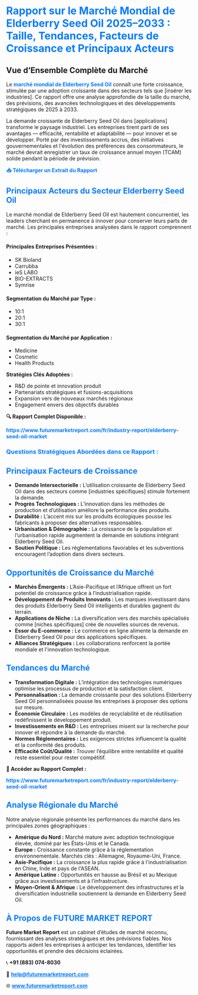 <h1 style="color: #007BFF;">Rapport sur le Marché Mondial de Elderberry Seed Oil 2025–2033 : Taille, Tendances, Facteurs de Croissance et Principaux Acteurs</h1>

<section id="overview">
  <h2>Vue d’Ensemble Complète du Marché</h2>
  <p>
    Le <a href="https://www.futuremarketreport.com/fr/industry-report/elderberry-seed-oil-market" style="color: #007BFF; text-decoration: none;"><strong>marché mondial de Elderberry Seed Oil</strong></a> connaît une forte croissance, stimulée par une adoption croissante dans des secteurs tels que [insérer les industries]. Ce rapport offre une analyse approfondie de la taille du marché, des prévisions, des avancées technologiques et des développements stratégiques de 2025 à 2033.
  </p>
  <p>
    La demande croissante de Elderberry Seed Oil dans [applications] transforme le paysage industriel. Les entreprises tirent parti de ses avantages — efficacité, rentabilité et adaptabilité — pour innover et se développer. Porté par des investissements accrus, des initiatives gouvernementales et l'évolution des préférences des consommateurs, le marché devrait enregistrer un taux de croissance annuel moyen (TCAM) solide pendant la période de prévision.
  </p>
</section>

<section id="download">
  <p><a href="https://www.futuremarketreport.com/fr/request-sample/reportId=33452" style="color: #007BFF; text-decoration: none;"><strong>📥 Télécharger un Extrait du Rapport</strong></a></p>
</section>

<section id="key-players">
  <h2 style="color: #007BFF;">Principaux Acteurs du Secteur Elderberry Seed Oil</h2>
  <p>
    Le marché mondial de Elderberry Seed Oil est hautement concurrentiel, les leaders cherchant en permanence à innover pour conserver leurs parts de marché. Les principales entreprises analysées dans le rapport comprennent :
  </p>
  <h4>Principales Entreprises Présentées :</h4>
  <ul><li>SK Bioland</li><li>Carrubba</li><li>ieS LABO</li><li>BIO-EXTRACTS</li><li>Symrise</li></ul>

  <h4>Segmentation du Marché par Type :</h4>
  <ul><li>10:1</li><li>20:1</li><li>30:1</li></ul>

  <h4>Segmentation du Marché par Application :</h4>
  <ul><li>Medicine</li><li>Cosmetic</li><li>Health Products</li></ul>

  <p><strong>Stratégies Clés Adoptées :</strong></p>
  <ul>
    <li>R&D de pointe et innovation produit</li>
    <li>Partenariats stratégiques et fusions-acquisitions</li>
    <li>Expansion vers de nouveaux marchés régionaux</li>
    <li>Engagement envers des objectifs durables</li>
  </ul>
</section>

<section id="questions">
  <p><strong>🔍 Rapport Complet Disponible :</strong></p>
  <a href="https://www.futuremarketreport.com/fr/industry-report/elderberry-seed-oil-market" style="color: #007BFF; text-decoration: none;"><strong>https://www.futuremarketreport.com/fr/industry-report/elderberry-seed-oil-market</strong></a>
  <h3 style="color: #007BFF;">Questions Stratégiques Abordées dans ce Rapport :</h3>
</section>

<section id="driving-factors">
  <h2 style="color: #007BFF;">Principaux Facteurs de Croissance</h2>
  <ul>
    <li><strong>Demande Intersectorielle :</strong> L’utilisation croissante de Elderberry Seed Oil dans des secteurs comme [industries spécifiques] stimule fortement la demande.</li>
    <li><strong>Progrès Technologiques :</strong> L’innovation dans les méthodes de production et d’utilisation améliore la performance des produits.</li>
    <li><strong>Durabilité :</strong> L’accent mis sur les produits écologiques pousse les fabricants à proposer des alternatives responsables.</li>
    <li><strong>Urbanisation & Démographie :</strong> La croissance de la population et l’urbanisation rapide augmentent la demande en solutions intégrant Elderberry Seed Oil.</li>
    <li><strong>Soutien Politique :</strong> Les réglementations favorables et les subventions encouragent l’adoption dans divers secteurs.</li>
  </ul>
</section>

<section id="growth-opportunities">
  <h2 style="color: #007BFF;">Opportunités de Croissance du Marché</h2>
  <ul>
    <li><strong>Marchés Émergents :</strong> L’Asie-Pacifique et l’Afrique offrent un fort potentiel de croissance grâce à l’industrialisation rapide.</li>
    <li><strong>Développement de Produits Innovants :</strong> Les marques investissant dans des produits Elderberry Seed Oil intelligents et durables gagnent du terrain.</li>
    <li><strong>Applications de Niche :</strong> La diversification vers des marchés spécialisés comme [niches spécifiques] crée de nouvelles sources de revenus.</li>
    <li><strong>Essor du E-commerce :</strong> Le commerce en ligne alimente la demande en Elderberry Seed Oil pour des applications spécifiques.</li>
    <li><strong>Alliances Stratégiques :</strong> Les collaborations renforcent la portée mondiale et l'innovation technologique.</li>
  </ul>
</section>

<section id="trending-factors">
  <h2 style="color: #007BFF;">Tendances du Marché</h2>
  <ul>
    <li><strong>Transformation Digitale :</strong> L’intégration des technologies numériques optimise les processus de production et la satisfaction client.</li>
    <li><strong>Personnalisation :</strong> La demande croissante pour des solutions Elderberry Seed Oil personnalisées pousse les entreprises à proposer des options sur mesure.</li>
    <li><strong>Économie Circulaire :</strong> Les modèles de recyclabilité et de réutilisation redéfinissent le développement produit.</li>
    <li><strong>Investissements en R&D :</strong> Les entreprises misent sur la recherche pour innover et répondre à la demande du marché.</li>
    <li><strong>Normes Réglementaires :</strong> Les exigences strictes influencent la qualité et la conformité des produits.</li>
    <li><strong>Efficacité Coût/Qualité :</strong> Trouver l’équilibre entre rentabilité et qualité reste essentiel pour rester compétitif.</li>
  </ul>
</section>

<section>
  <p><strong>📘 Accéder au Rapport Complet :</strong></p>
  <a href="https://www.futuremarketreport.com/fr/industry-report/elderberry-seed-oil-market" style="color: #007BFF; text-decoration: none;"><strong>https://www.futuremarketreport.com/fr/industry-report/elderberry-seed-oil-market</strong></a>
</section>

<section id="regional-analysis">
  <h2 style="color: #007BFF;">Analyse Régionale du Marché</h2>
  <p>Notre analyse régionale présente les performances du marché dans les principales zones géographiques :</p>
  <ul>
    <li><strong>Amérique du Nord :</strong> Marché mature avec adoption technologique élevée, dominé par les États-Unis et le Canada.</li>
    <li><strong>Europe :</strong> Croissance constante grâce à la réglementation environnementale. Marchés clés : Allemagne, Royaume-Uni, France.</li>
    <li><strong>Asie-Pacifique :</strong> La croissance la plus rapide grâce à l'industrialisation en Chine, Inde et pays de l'ASEAN.</li>
    <li><strong>Amérique Latine :</strong> Opportunités en hausse au Brésil et au Mexique grâce aux investissements et à l’infrastructure.</li>
    <li><strong>Moyen-Orient & Afrique :</strong> Le développement des infrastructures et la diversification industrielle soutiennent la demande en Elderberry Seed Oil.</li>
  </ul>
</section>

<footer>
  <h2 style="color: #007BFF;">À Propos de FUTURE MARKET REPORT</h2>
  <p>
    <strong>Future Market Report</strong> est un cabinet d’études de marché reconnu, fournissant des analyses stratégiques et des prévisions fiables. Nos rapports aident les entreprises à anticiper les tendances, identifier les opportunités et prendre des décisions éclairées.
  </p>
  <p>📞 <strong>+91 (883) 074-8030</strong></p>
  <p>📧 <strong><a href="mailto:help@futuremarketreport.com" style="color: #007BFF;">help@futuremarketreport.com</a></strong></p>
  <p>🌐 <strong><a href="https://www.futuremarketreport.com/" style="color: #007BFF;">www.futuremarketreport.com</a></strong></p>
</footer>